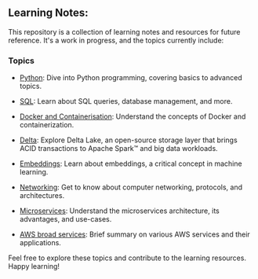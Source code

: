 ## Learning Notes:

This repository is a collection of learning notes and resources for future reference. It's a work in progress, and the topics currently include:

### Topics

- [Python](https://github.com/jacob-mennell/learningNotes/blob/main/python.md): Dive into Python programming, covering basics to advanced topics.

- [SQL](https://github.com/jacob-mennell/learningNotes/blob/main/SQL.md): Learn about SQL queries, database management, and more.

- [Docker and Containerisation](https://github.com/jacob-mennell/learningNotes/blob/main/docker.md): Understand the concepts of Docker and containerization.

- [Delta](https://github.com/jacob-mennell/learningNotes/blob/main/deltaLake.md): Explore Delta Lake, an open-source storage layer that brings ACID transactions to Apache Spark™ and big data workloads.

- [Embeddings](https://github.com/jacob-mennell/learningNotes/blob/main/embedding.md): Learn about embeddings, a critical concept in machine learning.

- [Networking](https://github.com/jacob-mennell/learningNotes/blob/main/networking.md): Get to know about computer networking, protocols, and architectures.

- [Microservices](https://github.com/jacob-mennell/learningNotes/blob/main/microservices.md): Understand the microservices architecture, its advantages, and use-cases.

- [AWS broad services](https://github.com/jacob-mennell/learningNotes/blob/main/AWS.md): Brief summary on various AWS services and their applications.

Feel free to explore these topics and contribute to the learning resources. Happy learning!
